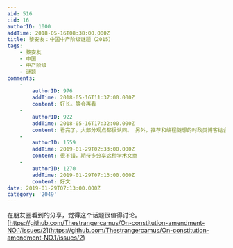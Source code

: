 ```yaml
---
aid: 516
cid: 16
authorID: 1000
addTime: 2018-05-16T08:38:00.000Z
title: 黎安友：中国中产阶级谜题（2015）
tags:
    - 黎安友
    - 中国
    - 中产阶级
    - 谜题
comments:
    -
        authorID: 976
        addTime: 2018-05-16T11:37:00.000Z
        content: 好长。等会再看
    -
        authorID: 922
        addTime: 2018-05-16T17:32:00.000Z
        content: 看完了。大部分观点都很认同。 另外，推荐和编程随想的时政类博客结合着看
    -
        authorID: 1559
        addTime: 2019-01-29T02:33:00.000Z
        content: 很不错，期待多分享这种学术文章
    -
        authorID: 1270
        addTime: 2019-01-29T07:13:00.000Z
        content: 好文
date: 2019-01-29T07:13:00.000Z
category: '2049'
---
```


在朋友圈看到的分享，觉得这个话题很值得讨论。 [https://github.com/Thestrangercamus/On-constitution-amendment-NO.1/issues/2](https://github.com/Thestrangercamus/On-constitution-amendment-NO.1/issues/2)
